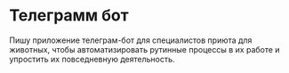 # Телеграмм бот
Пишу приложение телеграм-бот для специалистов приюта для животных, 
чтобы автоматизировать рутинные процессы в их работе и упростить их повседневную деятельность.
